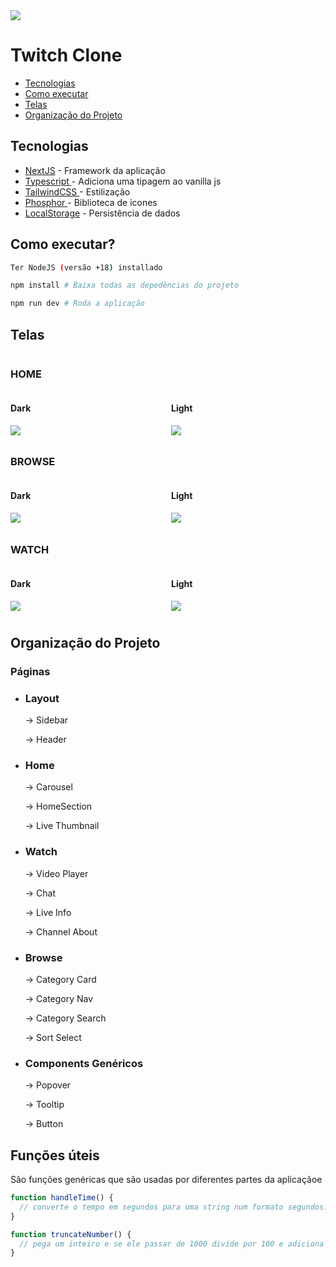 <img src="https://cdn.pixabay.com/photo/2023/06/21/14/17/mountain-8079469_1280.jpg">
<h1>Twitch Clone</h1>

<ul>
    <li>
        <a href="#technologies">Tecnologias</a>
    </li>
    <li>
        <a href="#how_to_run">Como executar</a>
    </li>
     <li>
        <a href="#screenshots">Telas</a>
    </li>
    <li>
        <a href="#project_structure">Organização do Projeto</a>
    </li>
    
</ul>

<div>
<h2 id="technologies">Tecnologias</h2>
<ul>
    <li> <a href="https://nextjs.org">NextJS</a> - Framework da aplicação </li> 
    <li> <a 
            href="https://typescriptlang.org/docs/">
            Typescript
            </a> - Adiciona uma tipagem ao vanilla js</li>
    <li> <a 
        href="https://tailwindcss.com">
        TailwindCSS
        </a> - Estilização </li>
    <li> <a 
        href="https://phosphoricons.com">
        Phosphor
        </a> - Biblioteca de icones</li>
    <li> <a 
        href="https://phosphoricons.com">LocalStorage</a> - Persistência de dados</li>
</ul>
</div>

<div>
    <h2 id="how_to_run">Como executar?</h2>

```bash
Ter NodeJS (versão +18) installado
```
```bash
npm install # Baixa todas as depedências do projeto
```
```bash
npm run dev # Roda a aplicação
```

</div>

## Telas
<div style="display: flex; flex-direction: column; gap: 10px;">

<div>
    <h3>HOME</h3>
    <div style="display: grid; grid-template-columns: 1fr 1fr; gap: 10px; width: 100%;">
        <div style="display: flex; flex-direction: column;">
            <h4>Dark</h4>
            <img src="https://cdn.pixabay.com/photo/2023/06/21/14/17/mountain-8079469_1280.jpg">
        </div>
        <div style="display: flex; flex-direction: column;">
            <h4>Light</h4>
            <img src="https://cdn.pixabay.com/photo/2023/06/21/14/17/mountain-8079469_1280.jpg">
        </div >
    </div>
</div>

<div>
    <h3>BROWSE</h3>
    <div style="display: grid; grid-template-columns: 1fr 1fr; gap: 10px; width: 100%;">
        <div style="display: flex; flex-direction: column;">
            <h4>Dark</h4>
            <img src="https://cdn.pixabay.com/photo/2023/06/21/14/17/mountain-8079469_1280.jpg">
        </div>
        <div style="display: flex; flex-direction: column;">
            <h4>Light</h4>
            <img src="https://cdn.pixabay.com/photo/2023/06/21/14/17/mountain-8079469_1280.jpg">
        </div >
    </div>
</div>

<div>
    <h3>WATCH</h3>
    <div style="display: grid; grid-template-columns: 1fr 1fr; gap: 10px; width: 100%;">
        <div style="display: flex; flex-direction: column;">
            <h4>Dark</h4>
            <img src="https://cdn.pixabay.com/photo/2023/06/21/14/17/mountain-8079469_1280.jpg">
        </div>
        <div style="display: flex; flex-direction: column;">
            <h4>Light</h4>
            <img src="https://cdn.pixabay.com/photo/2023/06/21/14/17/mountain-8079469_1280.jpg">
        </div >
    </div>
</div>



<div>
<h2 id="project_structure">Organização do Projeto</h2>
<h3> Páginas </h3>
<ul>
    <li>
        <h3>Layout</h3>
        <p>-> Sidebar </p>
        <p>-> Header </p>
    </li>
    <li>
        <h3>Home</h3>
        <p>-> Carousel </p>
        <p>-> HomeSection </p>
        <p>-> Live Thumbnail </p>
    </li>
    <li>
        <h3>Watch</h3>
        <p>-> Video Player </p>
        <p>-> Chat </p>
        <p>-> Live Info </p>
        <p>-> Channel About </p>
    </li>
    <li>
        <h3>Browse</h3>
        <p>-> Category Card </p>
        <p>-> Category Nav </p>
        <p>-> Category Search</p
        <p>-> Sort Select</p>
    </li>
    <li>
        <h3>Components Genéricos</h3>
        <p>-> Popover </p>
        <p>-> Tooltip </p>
        <p>-> Button </p>
    </li>
</ul>
<h2>Funções úteis</h2>
<p>São funções genéricas que são usadas por diferentes partes da aplicaçãoe</p>

```js
function handleTime() {
  // converte o tempo em segundos para uma string num formato segundos:minutos:horas
}

function truncateNumber() {
  // pega um inteiro e se ele passar de 1000 divide por 100 e adiciona um k para simplificar o valor
}
```
</div>
